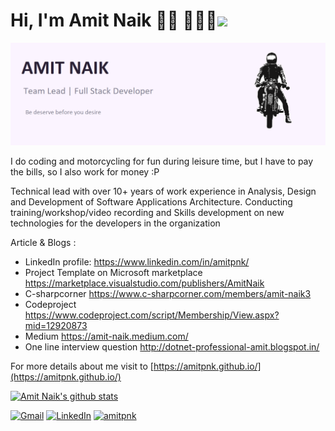 # Hi, I'm Amit Naik 👋🏾 👩🏾‍💻<img src="https://media.giphy.com/media/IfsByYYHyNlnINT46g/giphy.gif" width="50">



<img src="https://raw.githubusercontent.com/Amitpnk/amitpnk/master/bg-header.png" alt="banner that says aboutn Amit Naik">

I do coding and motorcycling for fun during leisure time, but I have to pay the bills, so I also work for money :P

Technical lead with over 10+ years of work experience in Analysis, Design and Development of Software Applications Architecture. Conducting training/workshop/video recording and Skills development on new technologies for the developers in the organization

Article & Blogs :
* LinkedIn profile: https://www.linkedin.com/in/amitpnk/
* Project Template on Microsoft marketplace https://marketplace.visualstudio.com/publishers/AmitNaik
* C-sharpcorner https://www.c-sharpcorner.com/members/amit-naik3
* Codeproject https://www.codeproject.com/script/Membership/View.aspx?mid=12920873
* Medium https://amit-naik.medium.com/
* One line interview question http://dotnet-professional-amit.blogspot.in/

For more details about me visit to  [https://amitpnk.github.io/](https://amitpnk.github.io/)

[![Amit Naik's github stats](https://github-readme-stats.vercel.app/api?username=amitpnk&hide=[%22prs%22,%22issues%22]&show_icons=true)](https://github.com/amitpnk/github-readme-stats)

<a href="mailto:amit.naik8103@gmail.com"><img src="https://img.shields.io/badge/-Gmail-c14438?style=flat-square&logo=Gmail&logoColor=white&link=mailto:amit.naik8103@gmail.com" alt="Gmail"></a>
<a href="https://www.linkedin.com/in/amitpnk/"><img src="https://img.shields.io/badge/LinkedIn-%230077B5.svg?&style=flat-square&logo=linkedin&logoColor=white" alt="LinkedIn"></a>
<a href="https://github.com/Amitpnk?tab=repositories"> <img src="https://komarev.com/ghpvc/?username=amitpnk" alt="amitpnk" /> </a>
